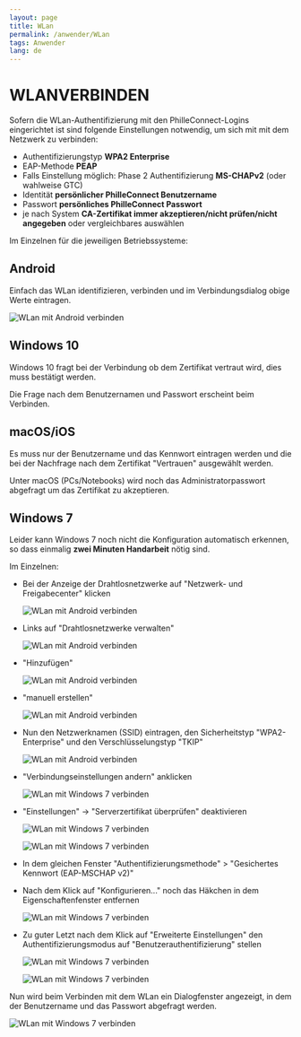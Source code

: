 ```yaml
---
layout: page
title: WLan
permalink: /anwender/WLan
tags: Anwender
lang: de
---
```


# **WLAN**VERBINDEN

Sofern die WLan-Authentifizierung mit den PhilleConnect-Logins eingerichtet ist sind folgende Einstellungen notwendig, um sich mit mit dem Netzwerk zu verbinden:

* Authentifizierungstyp **WPA2 Enterprise**
* EAP-Methode **PEAP**
* Falls Einstellung möglich: Phase 2 Authentifizierung **MS-CHAPv2** (oder wahlweise GTC)
* Identität **persönlicher PhilleConnect Benutzername**
* Passwort **persönliches PhilleConnect Passwort**
* je nach System **CA-Zertifikat immer akzeptieren/nicht prüfen/nicht angegeben** oder vergleichbares auswählen

Im Einzelnen für die jeweiligen Betriebssysteme:

## Android

Einfach das WLan identifizieren, verbinden und im Verbindungsdialog obige Werte eintragen.

![WLan mit Android verbinden]({{baseurl}}/assets/images/ScreenWLanAndroid.png)

## Windows 10

Windows 10 fragt bei der Verbindung ob dem Zertifikat vertraut wird, dies muss bestätigt werden.

Die Frage nach dem Benutzernamen und Passwort erscheint beim Verbinden.

## macOS/iOS

Es muss nur der Benutzername und das Kennwort eintragen werden und die bei der Nachfrage nach dem Zertifikat "Vertrauen" ausgewählt werden.

Unter macOS (PCs/Notebooks) wird noch das Administratorpasswort abgefragt um das Zertifikat zu akzeptieren.

## Windows 7

Leider kann Windows 7 noch nicht die Konfiguration automatisch erkennen, so dass einmalig **zwei Minuten Handarbeit** nötig sind.

Im Einzelnen:

* Bei der Anzeige der Drahtlosnetzwerke auf "Netzwerk- und Freigabecenter" klicken

	![WLan mit Android verbinden]({{baseurl}}/assets/images/ScreenWLanWin7_1.png)
	
* Links auf "Drahtlosnetzwerke verwalten"

	![WLan mit Android verbinden]({{baseurl}}/assets/images/ScreenWLanWin7_2.png)
	
* "Hinzufügen"

	![WLan mit Android verbinden]({{baseurl}}/assets/images/ScreenWLanWin7_3.png)
	
* "manuell erstellen"

	![WLan mit Android verbinden]({{baseurl}}/assets/images/ScreenWLanWin7_4.png)
	
* Nun den Netzwerknamen (SSID) eintragen, den Sicherheitstyp "WPA2-Enterprise" und den Verschlüsselungstyp "TKIP"

	![WLan mit Android verbinden]({{baseurl}}/assets/images/ScreenWLanWin7_5.png)
	
* "Verbindungseinstellungen andern" anklicken

	![WLan mit Windows 7 verbinden]({{baseurl}}/assets/images/ScreenWLanWin7_6.png)
	
* "Einstellungen" -> "Serverzertifikat überprüfen" deaktivieren

	![WLan mit Windows 7 verbinden]({{baseurl}}/assets/images/ScreenWLanWin7_7.png)
	
	![WLan mit Windows 7 verbinden]({{baseurl}}/assets/images/ScreenWLanWin7_8.png)
	
* In dem gleichen Fenster "Authentifizierungsmethode" > "Gesichertes Kennwort (EAP-MSCHAP v2)"

* Nach dem Klick auf "Konfigurieren..." noch das Häkchen in dem Eigenschaftenfenster entfernen

	![WLan mit Windows 7 verbinden]({{baseurl}}/assets/images/ScreenWLanWin7_9.png)
	
* Zu guter Letzt nach dem Klick auf "Erweiterte Einstellungen" den Authentifizierungsmodus auf "Benutzerauthentifizierung" stellen

	![WLan mit Windows 7 verbinden]({{baseurl}}/assets/images/ScreenWLanWin7_10.png)
	
	![WLan mit Windows 7 verbinden]({{baseurl}}/assets/images/ScreenWLanWin7_11.png)
	

Nun wird beim Verbinden mit dem WLan ein Dialogfenster angezeigt, in dem der Benutzername und das Passwort abgefragt werden.

![WLan mit Windows 7 verbinden]({{baseurl}}/assets/images/ScreenWLanWin7_12.png)
